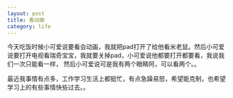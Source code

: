 ```yaml
---
layout: post
title: 看动画
category: life
---
```


今天吃饭时候小可爱说要看会动画，我就把pad打开了给他看米老鼠。然后小可爱说要打开电视看瑞奇宝宝，我就要关掉pad，小可爱说他都要打开都要看，我说我们一次只能看一样， 然后小可爱说可是我有两个眼睛阿，可以看两个。。

最近我事情有点多，工作学习生活上都挺忙，有点急躁易怒，希望能克制，也希望学习上的有些事情快些过去。。

